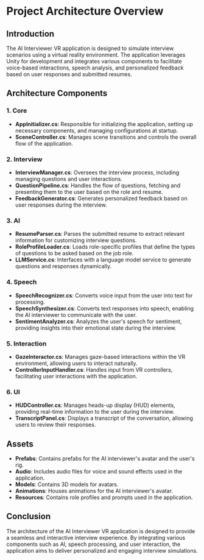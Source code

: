 # Project Architecture Overview

## Introduction
The AI Interviewer VR application is designed to simulate interview scenarios using a virtual reality environment. The application leverages Unity for development and integrates various components to facilitate voice-based interactions, speech analysis, and personalized feedback based on user responses and submitted resumes.

## Architecture Components

### 1. **Core**
- **AppInitializer.cs**: Responsible for initializing the application, setting up necessary components, and managing configurations at startup.
- **SceneController.cs**: Manages scene transitions and controls the overall flow of the application.

### 2. **Interview**
- **InterviewManager.cs**: Oversees the interview process, including managing questions and user interactions.
- **QuestionPipeline.cs**: Handles the flow of questions, fetching and presenting them to the user based on the role and resume.
- **FeedbackGenerator.cs**: Generates personalized feedback based on user responses during the interview.

### 3. **AI**
- **ResumeParser.cs**: Parses the submitted resume to extract relevant information for customizing interview questions.
- **RoleProfileLoader.cs**: Loads role-specific profiles that define the types of questions to be asked based on the job role.
- **LLMService.cs**: Interfaces with a language model service to generate questions and responses dynamically.

### 4. **Speech**
- **SpeechRecognizer.cs**: Converts voice input from the user into text for processing.
- **SpeechSynthesizer.cs**: Converts text responses into speech, enabling the AI interviewer to communicate with the user.
- **SentimentAnalyzer.cs**: Analyzes the user's speech for sentiment, providing insights into their emotional state during the interview.

### 5. **Interaction**
- **GazeInteractor.cs**: Manages gaze-based interactions within the VR environment, allowing users to interact naturally.
- **ControllerInputHandler.cs**: Handles input from VR controllers, facilitating user interactions with the application.

### 6. **UI**
- **HUDController.cs**: Manages heads-up display (HUD) elements, providing real-time information to the user during the interview.
- **TranscriptPanel.cs**: Displays a transcript of the conversation, allowing users to review their responses.

## Assets
- **Prefabs**: Contains prefabs for the AI interviewer's avatar and the user's rig.
- **Audio**: Includes audio files for voice and sound effects used in the application.
- **Models**: Contains 3D models for avatars.
- **Animations**: Houses animations for the AI interviewer's avatar.
- **Resources**: Contains role profiles and prompts used in the application.

## Conclusion
The architecture of the AI Interviewer VR application is designed to provide a seamless and interactive interview experience. By integrating various components such as AI, speech processing, and user interaction, the application aims to deliver personalized and engaging interview simulations.